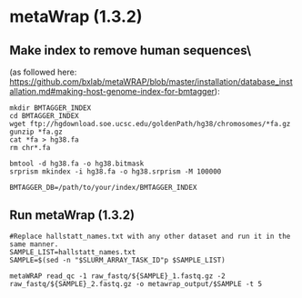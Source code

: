 # metaWrap (1.3.2)

## Make index to remove human sequences\ 
(as followed here: https://github.com/bxlab/metaWRAP/blob/master/installation/database_installation.md#making-host-genome-index-for-bmtagger):
```
mkdir BMTAGGER_INDEX
cd BMTAGGER_INDEX
wget ftp://hgdownload.soe.ucsc.edu/goldenPath/hg38/chromosomes/*fa.gz
gunzip *fa.gz
cat *fa > hg38.fa
rm chr*.fa

bmtool -d hg38.fa -o hg38.bitmask
srprism mkindex -i hg38.fa -o hg38.srprism -M 100000

BMTAGGER_DB=/path/to/your/index/BMTAGGER_INDEX

```

## Run metaWrap (1.3.2)
```
#Replace hallstatt_names.txt with any other dataset and run it in the same manner.
SAMPLE_LIST=hallstatt_names.txt
SAMPLE=$(sed -n "$SLURM_ARRAY_TASK_ID"p $SAMPLE_LIST)

metaWRAP read_qc -1 raw_fastq/${SAMPLE}_1.fastq.gz -2 raw_fastq/${SAMPLE}_2.fastq.gz -o metawrap_output/$SAMPLE -t 5
```
